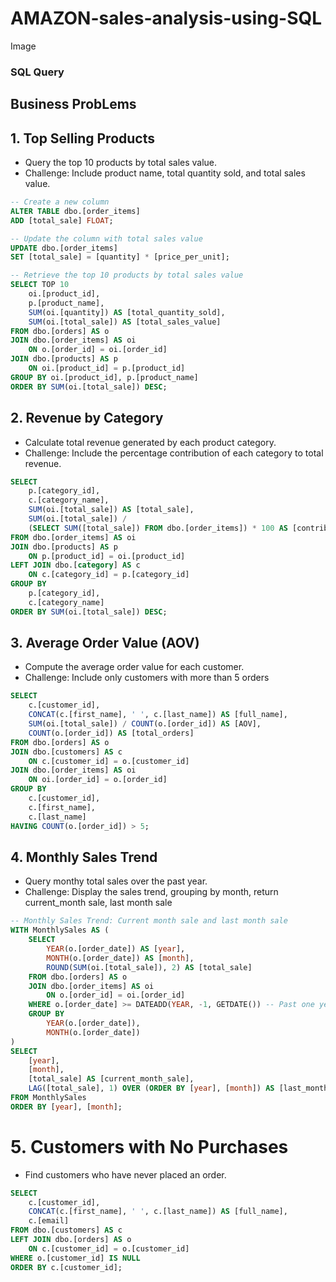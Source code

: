 # AMAZON-sales-analysis-using-SQL
Image
### SQL Query 
## Business ProbLems 
## 1. Top Selling Products 
- Query the top 10 products by total sales value.
- Challenge: Include product name, total quantity sold, and total sales value.
```SQL
-- Create a new column 
ALTER TABLE dbo.[order_items]
ADD [total_sale] FLOAT;

-- Update the column with total sales value
UPDATE dbo.[order_items]
SET [total_sale] = [quantity] * [price_per_unit];

-- Retrieve the top 10 products by total sales value
SELECT TOP 10 
    oi.[product_id], 
    p.[product_name],
    SUM(oi.[quantity]) AS [total_quantity_sold],
    SUM(oi.[total_sale]) AS [total_sales_value]
FROM dbo.[orders] AS o
JOIN dbo.[order_items] AS oi
    ON o.[order_id] = oi.[order_id]
JOIN dbo.[products] AS p
    ON oi.[product_id] = p.[product_id]
GROUP BY oi.[product_id], p.[product_name]
ORDER BY SUM(oi.[total_sale]) DESC;
```
## 2. Revenue by Category
- Calculate total revenue generated by each product category.
- Challenge: Include the percentage contribution of each category to total revenue.
```sql
SELECT 
    p.[category_id],
    c.[category_name],
    SUM(oi.[total_sale]) AS [total_sale],
    SUM(oi.[total_sale]) / 
    (SELECT SUM([total_sale]) FROM dbo.[order_items]) * 100 AS [contribution_percentage]
FROM dbo.[order_items] AS oi
JOIN dbo.[products] AS p
    ON p.[product_id] = oi.[product_id]
LEFT JOIN dbo.[category] AS c
    ON c.[category_id] = p.[category_id]
GROUP BY 
    p.[category_id],
    c.[category_name]
ORDER BY SUM(oi.[total_sale]) DESC;
```
## 3. Average Order Value (AOV)
- Compute the average order value for each customer.
- Challenge: Include only customers with more than 5 orders
```sql
SELECT 
    c.[customer_id],
    CONCAT(c.[first_name], ' ', c.[last_name]) AS [full_name],
    SUM(oi.[total_sale]) / COUNT(o.[order_id]) AS [AOV],
    COUNT(o.[order_id]) AS [total_orders]
FROM dbo.[orders] AS o
JOIN dbo.[customers] AS c
    ON c.[customer_id] = o.[customer_id]
JOIN dbo.[order_items] AS oi
    ON oi.[order_id] = o.[order_id]
GROUP BY 
    c.[customer_id], 
    c.[first_name], 
    c.[last_name]
HAVING COUNT(o.[order_id]) > 5;
```
## 4. Monthly Sales Trend
- Query monthy total sales over the past year. 
- Challenge: Display the sales trend, grouping by month, return current_month sale, last month sale
```sql
-- Monthly Sales Trend: Current month sale and last month sale
WITH MonthlySales AS (
    SELECT 
        YEAR(o.[order_date]) AS [year],
        MONTH(o.[order_date]) AS [month],
        ROUND(SUM(oi.[total_sale]), 2) AS [total_sale]
    FROM dbo.[orders] AS o
    JOIN dbo.[order_items] AS oi
        ON o.[order_id] = oi.[order_id]
    WHERE o.[order_date] >= DATEADD(YEAR, -1, GETDATE()) -- Past one year
    GROUP BY 
        YEAR(o.[order_date]),
        MONTH(o.[order_date])
)
SELECT 
    [year],
    [month],
    [total_sale] AS [current_month_sale],
    LAG([total_sale], 1) OVER (ORDER BY [year], [month]) AS [last_month_sale]
FROM MonthlySales
ORDER BY [year], [month];
```
# 5. Customers with No Purchases 
- Find customers who have never placed an order.
```sql
SELECT 
    c.[customer_id],
    CONCAT(c.[first_name], ' ', c.[last_name]) AS [full_name],
    c.[email]
FROM dbo.[customers] AS c
LEFT JOIN dbo.[orders] AS o
    ON c.[customer_id] = o.[customer_id]
WHERE o.[customer_id] IS NULL
ORDER BY c.[customer_id];
```


